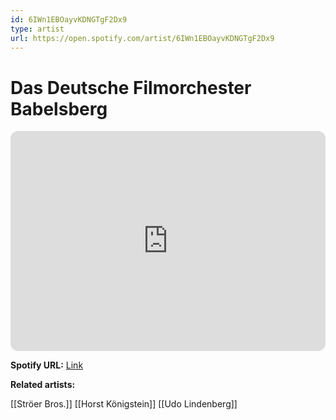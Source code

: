 ```yaml
---
id: 6IWn1EBOayvKDNGTgF2Dx9
type: artist
url: https://open.spotify.com/artist/6IWn1EBOayvKDNGTgF2Dx9
---
```

# Das Deutsche Filmorchester Babelsberg

<iframe style="border-radius:12px" src="https://open.spotify.com/embed/artist/6IWn1EBOayvKDNGTgF2Dx9" width="100%" height="352" frameBorder="0" allowfullscreen="" allow="autoplay; clipboard-write; encrypted-media; fullscreen; picture-in-picture" loading="lazy"></iframe>

**Spotify URL:** [Link](https://open.spotify.com/artist/6IWn1EBOayvKDNGTgF2Dx9)

**Related artists:**

[[Ströer Bros.]]
[[Horst Königstein]]
[[Udo Lindenberg]]
